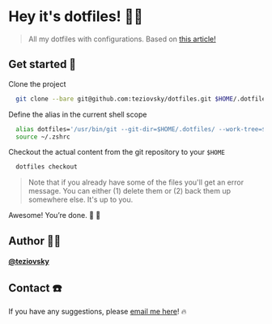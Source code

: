 # Hey it's dotfiles! 🖖🏼

> All my dotfiles with configurations. Based on [this article!](https://fwuensche.medium.com/how-to-manage-your-dotfiles-with-git-f7aeed8adf8b)

## Get started 🏁

Clone the project

```bash
  git clone --bare git@github.com:teziovsky/dotfiles.git $HOME/.dotfiles
```

Define the alias in the current shell scope

```bash
  alias dotfiles='/usr/bin/git --git-dir=$HOME/.dotfiles/ --work-tree=$HOME'
  source ~/.zshrc
```

Checkout the actual content from the git repository to your `$HOME`

```bash
  dotfiles checkout
```

> Note that if you already have some of the files you'll get an error message. You can either (1) delete them or (2) back them up somewhere else. It's up to you.

Awesome! You’re done. 🎊 🥳

## Author 🙎🏼‍

#### [@teziovsky](https://www.github.com/teziovsky)

## Contact ☎️

If you have any suggestions, please [email me here](mailto:jakub.soboczynski@icloud.com)! 🔥
